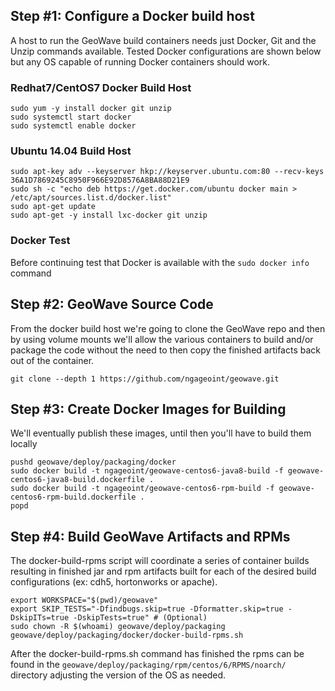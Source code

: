 ## Step #1: Configure a Docker build host

A host to run the GeoWave build containers needs just Docker, Git and the Unzip commands available. Tested Docker
configurations are shown below but any OS capable of running Docker containers should work.

### Redhat7/CentOS7 Docker Build Host

```
sudo yum -y install docker git unzip
sudo systemctl start docker
sudo systemctl enable docker
```

### Ubuntu 14.04 Build Host
```
sudo apt-key adv --keyserver hkp://keyserver.ubuntu.com:80 --recv-keys 36A1D7869245C8950F966E92D8576A8BA88D21E9
sudo sh -c "echo deb https://get.docker.com/ubuntu docker main > /etc/apt/sources.list.d/docker.list"
sudo apt-get update
sudo apt-get -y install lxc-docker git unzip
```

### Docker Test

Before continuing test that Docker is available with the `sudo docker info` command

## Step #2: GeoWave Source Code

From the docker build host we're going to clone the GeoWave repo and then by using volume mounts 
we'll allow the various containers to build and/or package the code without the need to then copy 
the finished artifacts back out of the container.

```
git clone --depth 1 https://github.com/ngageoint/geowave.git
```

## Step #3: Create Docker Images for Building

We'll eventually publish these images, until then you'll have to build them locally

```
pushd geowave/deploy/packaging/docker
sudo docker build -t ngageoint/geowave-centos6-java8-build -f geowave-centos6-java8-build.dockerfile .   
sudo docker build -t ngageoint/geowave-centos6-rpm-build -f geowave-centos6-rpm-build.dockerfile .
popd
```

## Step #4: Build GeoWave Artifacts and RPMs

The docker-build-rpms script will coordinate a series of container builds resulting in finished jar and rpm artifacts
built for each of the desired build configurations (ex: cdh5, hortonworks or apache).

```
export WORKSPACE="$(pwd)/geowave"
export SKIP_TESTS="-Dfindbugs.skip=true -Dformatter.skip=true -DskipITs=true -DskipTests=true" # (Optional)
sudo chown -R $(whoami) geowave/deploy/packaging
geowave/deploy/packaging/docker/docker-build-rpms.sh
```

After the docker-build-rpms.sh command has finished the rpms can be found in the 
`geowave/deploy/packaging/rpm/centos/6/RPMS/noarch/` directory adjusting the version of the OS as needed.
